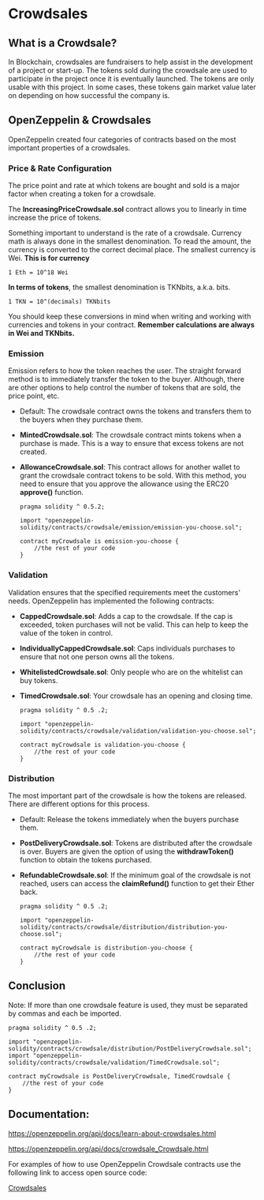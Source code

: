 # Crowdsales

## What is a Crowdsale?

In Blockchain, crowdsales are fundraisers to help assist in the development of a project or start-up. The tokens sold during the crowdsale are used to participate in the project once it is eventually launched. The tokens are only usable with this project. In some cases, these tokens gain market value later on depending on how successful the company is.

## OpenZeppelin & Crowdsales

OpenZeppelin created four categories of contracts based on the most important properties of a crowdsales.

### Price & Rate Configuration

The price point and rate at which tokens are bought and sold is a major factor when creating a token for a crowdsale.

The **IncreasingPriceCrowdsale.sol** contract allows you to linearly in time increase the price of tokens.

<!-- TODO: Clarify -->

Something important to understand is the rate of a crowdsale. Currency math is always done in the smallest denomination. To read the amount, the currency is converted to the correct decimal place. The smallest currency is Wei. **This is for currency**

    1 Eth = 10^18 Wei

**In terms of tokens**, the smallest denomination is TKNbits, a.k.a. bits.

    1 TKN = 10^(decimals) TKNbits

You should keep these conversions in mind when writing and working with currencies and tokens in your contract. **Remember calculations are always in Wei and TKNbits.**

### Emission

Emission refers to how the token reaches the user. The straight forward method is to immediately transfer the token to the buyer. Although, there are other options to help control the number of tokens that are sold, the price point, etc.

-   Default: The crowdsale contract owns the tokens and transfers them to the buyers when they purchase them.

-   **MintedCrowdsale.sol**: The crowdsale contract mints tokens when a purchase is made. This is a way to ensure that excess tokens are not created.

    <!-- TODO: Clarify below -->

-   **AllowanceCrowdsale.sol**: This contract allows for another wallet to grant the crowdsale contract tokens to be sold. With this method, you need to ensure that you approve the allowance using the ERC20 **approve()** function.

    ```solidity
    pragma solidity ^ 0.5.2;

    import "openzeppelin-solidity/contracts/crowdsale/emission/emission-you-choose.sol";

    contract myCrowdsale is emission-you-choose {
        //the rest of your code
    }
    ```

### Validation

Validation ensures that the specified requirements meet the customers' needs. OpenZeppelin has implemented the following contracts:

-   **CappedCrowdsale.sol**: Adds a cap to the crowdsale. If the cap is exceeded, token purchases will not be valid. This can help to keep the value of the token in control.

-   **IndividuallyCappedCrowdsale.sol**: Caps individuals purchases to ensure that not one person owns all the tokens.

-   **WhitelistedCrowdsale.sol**: Only people who are on the whitelist can buy tokens.

-   **TimedCrowdsale.sol**: Your crowdsale has an opening and closing time.

    ```solidity
    pragma solidity ^ 0.5 .2;

    import "openzeppelin-solidity/contracts/crowdsale/validation/validation-you-choose.sol";

    contract myCrowdsale is validation-you-choose {
        //the rest of your code
    }
    ```

### Distribution

The most important part of the crowdsale is how the tokens are released. There are different options for this process.

-   Default: Release the tokens immediately when the buyers purchase them.

-   **PostDeliveryCrowdsale.sol**: Tokens are distributed after the crowdsale is over. Buyers are given the option of using the **withdrawToken()** function to obtain the tokens purchased.

-   **RefundableCrowdsale.sol**: If the minimum goal of the crowdsale is not reached, users can access the **claimRefund()** function to get their Ether back.

    ```solidity
    pragma solidity ^ 0.5 .2;

    import "openzeppelin-solidity/contracts/crowdsale/distribution/distribution-you-choose.sol";

    contract myCrowdsale is distribution-you-choose {
        //the rest of your code
    }
    ```

## Conclusion

Note: If more than one crowdsale feature is used, they must be separated by commas and each be imported.

```solidity
pragma solidity ^ 0.5 .2;

import "openzeppelin-solidity/contracts/crowdsale/distribution/PostDeliveryCrowdsale.sol";
import "openzeppelin-solidity/contracts/crowdsale/validation/TimedCrowdsale.sol";

contract myCrowdsale is PostDeliveryCrowdsale, TimedCrowdsale {
    //the rest of your code
}
```

## Documentation:

<https://openzeppelin.org/api/docs/learn-about-crowdsales.html>

<https://openzeppelin.org/api/docs/crowdsale_Crowdsale.html>

For examples of how to use OpenZeppelin Crowdsale contracts use the following link to access open source code:

[Crowdsales](https://github.com/search?q=import+%22openzeppelin-solidity%2Fcontracts%2Fcrowdsale&type=Code)
